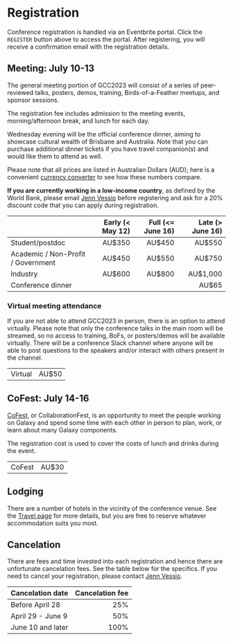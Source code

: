 <slot name="/events/gcc2023/header" />

# Registration

Conference registration is handled via an Eventbrite portal. Click the
`REGISTER` button above to access the portal. After registering, you will
receive a confirmation email with the registration details.


## Meeting: July 10-13

The general meeting portion of GCC2023 will consist of a series of peer-reviewed
talks, posters, demos, training, Birds-of-a-Feather meetups, and sponsor sessions.

The registration fee includes admission to the meeting events, morning/afternoon
break, and lunch for each day.

Wednesday evening will be the official conference dinner, aiming to showcase
cultural wealth of Brisbane and Australia. Note that you can purchase additional
dinner tickets if you have travel companion(s) and would like them to attend as
well.

Please note that all prices are listed in Australian Dollars (AUD); here is a
convenient [currency
converter](https://www.oanda.com/currency-converter/en/?from=AUD&to=USD&amount=350)
to see how these numbers compare.

**If you are currently working in a low-income country**, as defined by the
World Bank, please email [Jenn Vessio](mailto:jvessio1@jhu.edu) before
registering and ask for a 20% discount code that you can apply during
registration.

| | Early (< May 12) | Full (<= June 16) | Late (> June 16) |
| --- | ---: | ---: | ---: |
| Student/postdoc     | AU$350 | AU$450 | AU$550 |
| Academic / Non-Profit / Government | AU$450 | AU$550 | AU$750 |
| Industry            | AU$600 | AU$800 | AU$1,000 |
| Conference dinner            | |  | AU$65 |


### Virtual meeting attendance

If you are not able to attend GCC2023 in person, there is an option to attend
virtually. Please note that only the conference talks in the main room will be
streamed, so no access to training, BoFs, or posters/demos will be available
virtually. There will be a conference Slack channel where anyone will be able to
post questions to the speakers and/or interact with others present in the
channel.

| | |
| --- | ---: |
| Virtual             | AU$50 |

## CoFest: July 14-16

[CoFest](/events/gcc2022/cofest/), or CollaborationFest, is an opportunity to
meet the people working on Galaxy and spend some time with each other in person
to plan, work, or learn about many Galaxy components.

The registration cost is used to cover the costs of lunch and drinks during the
event.

| | |
| --- | ---: |
| CoFest | AU$30 |

## Lodging

There are a number of hotels in the vicinity of the conference venue. See the
[Travel page](/events/gcc2022/travel/) for more details, but you are free to
reserve whatever accommodation suits you most.

## Cancelation

There are fees and time invested into each registration and hence there are
unfortunate cancelation fees. See the table below for the specifics. If you need
to cancel your registration, please contact [Jenn Vessio](mailto:jvessio1@jhu.edu).

| Cancelation date         | Cancelation fee |
| ------------------------ | --------------: |
| Before April 28          | 25%             |
| April 29 - June 9        | 50%             |
| June 10 and later        | 100%            |
